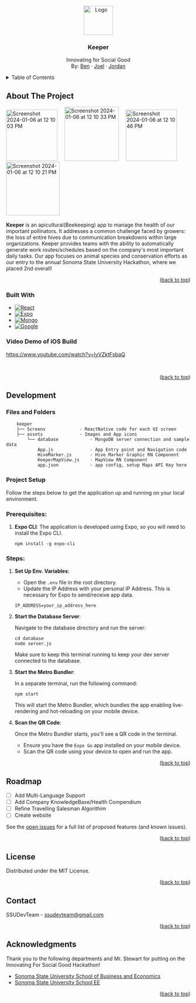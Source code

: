 
<!-- PROJECT LOGO -->
<br />
<div align="center">
  <a href="https://github.com/othneildrew/Best-README-Template">
    <img src="https://github.com/ssudevteam/keeper/assets/18277544/5051f115-9605-40f4-abda-669b93726d33" alt="Logo" width="80" height="80">
  </a>

  <h3 align="center">Keeper</h3>

  <p align="center">
    Innovating for Social Good

</br>
     By:
    <a href="https://github.com/harrisb002">Ben</a>
    ·
    <a href="https://github.com/joeletho">Joel</a>
    ·
    <a href="https://github.com/jordannakamoto">Jordan</a>
  </p>
</div>



<!-- TABLE OF CONTENTS -->
<details>
  <summary>Table of Contents</summary>
  <ol>
    <li>
      <a href="#about-the-project">About The Project</a>
      <ul>
        <li><a href="#built-with">Built With</a></li>
      </ul>
    </li>
    <li>
      <a href="#development">Development</a>
    </li>
    <li><a href="#roadmap">Roadmap</a></li>
    <li><a href="#license">License</a></li>
    <li><a href="#contact">Contact</a></li>
    <li><a href="#acknowledgments">Acknowledgments</a></li>
  </ol>
</details>



<!-- ABOUT THE PROJECT -->
## About The Project

<img width="140" alt="Screenshot 2024-01-06 at 12 10 03 PM" src="https://github.com/ssudevteam/keeper/assets/18277544/d47759fb-b747-41ad-92dc-2ff58fb0c375">  &nbsp;  &nbsp;
<img width="148" alt="Screenshot 2024-01-06 at 12 10 33 PM" src="https://github.com/ssudevteam/keeper/assets/18277544/b0dbf509-98ee-4f9a-b4f1-4790ac1d548c"> &nbsp; &nbsp;
<img width="140" alt="Screenshot 2024-01-06 at 12 10 46 PM" src="https://github.com/ssudevteam/keeper/assets/18277544/64eb9bea-d7b0-40d7-9311-a2e9d29c79c8">  &nbsp;  &nbsp;
<img width="146" alt="Screenshot 2024-01-06 at 12 10 21 PM" src="https://github.com/ssudevteam/keeper/assets/18277544/3489a074-84d1-47c6-aeda-06b2def82676">
</br></br>
**Keeper** is an apicultural(Beekeeping) app to manage the health of our important pollinators. It addresses a common challenge faced by growers: the loss of entire hives due to communication breakdowns within large organizations. Keeper provides teams with the ability to automatically generate work routes/schedules based on the company's most important daily tasks. Our app focuses on animal species and conservation efforts as our entry to the annual Sonoma State University Hackathon, where we placed  2nd overall!

<p align="right">(<a href="#readme-top">back to top</a>)</p>



### Built With


* [![React][React.js]][React-url]
* [![Expo][Expo.js]][Expo-url]
* [![Mongo][MongoDb]][Mongo-url]
* [![Google][Google]][Google-url]


### Video Demo of iOS Build
https://www.youtube.com/watch?v=lyVZktFsbaQ

</br>
<p align="right">(<a href="#readme-top">back to top</a>)</p>


<!-- GETTING STARTED -->
## Development

### Files and Folders
```
	keeper
	├── Screens             - ReactNative code for each UI screen
	├── assets              - Images and App icons
        └── database            - MongoDB server connection and sample data
            App.js              - App Entry point and Navigation code
            HiveMarker.js       - Hive Marker Graphic RN Component
            KeeperMapView.js    - MapView RN Component
            app.json            - app config, setup Maps API Key here
```

### Project Setup
Follow the steps below to get the application up and running on your local environment.

### Prerequisites:

1. **Expo CLI**: The application is developed using Expo, so you will need to install the Expo CLI.
   
   ```
   npm install -g expo-cli
   ```

### Steps:

1. **Set Up Env. Variables**:

   - Open the `.env` file in the root directory.
   - Update the IP Address with your personal IP Address. This is necessary for Expo to send/receive app data.

   ```
   IP_ADDRESS=your_ip_address_here
   ```

2. **Start the Database Server**:

   Navigate to the database directory and run the server:

   ```
   cd database
   node server.js
   ```

   Make sure to keep this terminal running to keep your dev server connected to the database.

3. **Start the Metro Bundler**:

   In a separate terminal, run the following command:

   ```
   npm start
   ```

   This will start the Metro Bundler, which bundles the app enabling live-rendering and hot-reloading on your mobile device.

4. **Scan the QR Code**:

   Once the Metro Bundler starts, you'll see a QR code in the terminal. 

   - Ensure you have the `Expo Go` app installed on your mobile device. 
   - Scan the QR code using your device to open and run the app.

<p align="right">(<a href="#readme-top">back to top</a>)</p>


<!-- ROADMAP -->
## Roadmap

- [ ] Add Multi-Language Support
- [ ] Add Company KnowledgeBase/Health Compendium
- [ ] Refine Travelling Salesman Algorithim
- [ ] Create website

See the [open issues](https://github.com/ssudevteam/keeper/issues) for a full list of proposed features (and known issues).

<p align="right">(<a href="#readme-top">back to top</a>)</p>


<!-- LICENSE -->
## License

Distributed under the MIT License.

<p align="right">(<a href="#readme-top">back to top</a>)</p>



<!-- CONTACT -->
## Contact

SSUDevTeam - ssudevteam@gmail.com

<p align="right">(<a href="#readme-top">back to top</a>)</p>



<!-- ACKNOWLEDGMENTS -->
## Acknowledgments

Thank you to the following departments and Mr. Stewart for putting on the Innovating For Social Good Hackathon!
* [Sonoma State University School of Business and Economics](https://sbe.sonoma.edu)
* [Sonoma State University School EE](https://ee.sonoma.edu)

<p align="right">(<a href="#readme-top">back to top</a>)</p>



<!-- MARKDOWN LINKS & IMAGES -->
<!-- https://www.markdownguide.org/basic-syntax/#reference-style-links -->
[MongoDB]: https://img.shields.io/badge/MongoDB-4EA94B?style=for-the-badge&logo=mongodb&logoColor=white
[Mongo-url]: https://www.mongodb.com
[React.js]: https://img.shields.io/badge/React%20Native-20232A?style=for-the-badge&logo=react&logoColor=61DAFB
[React-url]: https://reactjs.org/
[Expo.js]: https://img.shields.io/badge/Expo-35495E?style=for-the-badge&logo=expo&logoColor=4FC08D
[Expo-url]: https://vuejs.org/
[Google]: https://img.shields.io/badge/Google_Maps_API-4285F4?style=for-the-badge&logo=google-cloud&logoColor=white
[Google-url]: https://developers.google.com/maps
